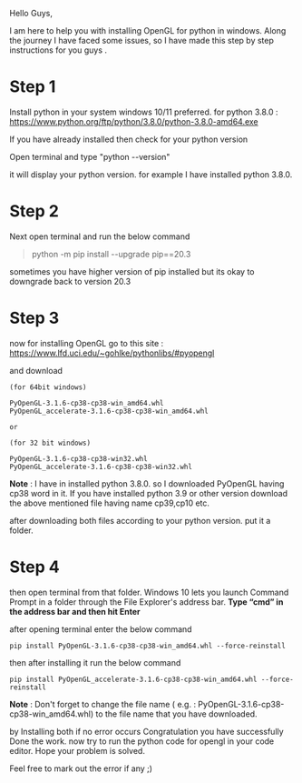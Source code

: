 
Hello Guys,

I am here to help you with installing OpenGL for python in windows.
Along the journey I have faced some issues, so I have made this 
step by step instructions for you guys .

# **Step 1**

Install python in your system windows 10/11 preferred.
for python 3.8.0 : https://www.python.org/ftp/python/3.8.0/python-3.8.0-amd64.exe

If you have already installed then check for your python version

Open terminal and type "python --version"

it will display your python version. for example I have installed python 3.8.0.

# **Step 2**

Next open terminal and run the below command 
> python -m pip install --upgrade pip==20.3

sometimes you have higher version of pip installed but its okay to downgrade back to version 20.3

# **Step 3**


now for installing OpenGL
go to this site : https://www.lfd.uci.edu/~gohlke/pythonlibs/#pyopengl

and download 
                                
    (for 64bit windows)
    
    PyOpenGL‑3.1.6‑cp38‑cp38‑win_amd64.whl
    PyOpenGL_accelerate‑3.1.6‑cp38‑cp38‑win_amd64.whl
    
    or 
    
    (for 32 bit windows)
    
    PyOpenGL‑3.1.6‑cp38‑cp38‑win32.whl 
    PyOpenGL_accelerate‑3.1.6‑cp38‑cp38‑win32.whl                                   
    

**Note** :  I have in installed python 3.8.0. so I downloaded PyOpenGL  having cp38 word in it. If you have installed python 3.9 or other version download the above mentioned file having name cp39,cp10 etc.

after downloading both files according to your python version. put it a folder.
# **Step 4**

then open terminal from that folder. Windows 10 lets you launch Command Prompt in a folder through the File Explorer's address bar. **Type “cmd” in the address bar and then hit Enter**

after opening terminal enter the below command

`pip install PyOpenGL-3.1.6-cp38-cp38-win_amd64.whl --force-reinstall`

then after installing it run the below command

`pip install PyOpenGL_accelerate-3.1.6-cp38-cp38-win_amd64.whl --force-reinstall`

**Note** : Don't forget to change the file name ( e.g. : PyOpenGL-3.1.6-cp38-cp38-win_amd64.whl) to the file name that you have downloaded.

by Installing both if no error occurs Congratulation you have successfully Done the work.  now try to run the python code for opengl in your code editor. 
Hope your problem is solved.

Feel free to mark out the error if any ;) 
